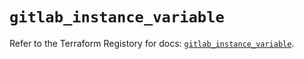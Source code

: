 # `gitlab_instance_variable`

Refer to the Terraform Registory for docs: [`gitlab_instance_variable`](https://registry.terraform.io/providers/gitlabhq/gitlab/16.6.0/docs/resources/instance_variable).
